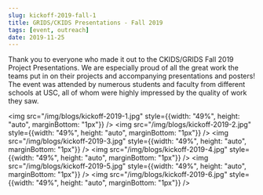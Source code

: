 ```yaml
---
slug: kickoff-2019-fall-1
title: GRIDS/CKIDS Presentations - Fall 2019
tags: [event, outreach]
date: 2019-11-25
---
```


Thank you to everyone who made it out to the CKIDS/GRIDS Fall 2019 Project Presentations. We are especially proud of all the great work the teams put in on their projects and accompanying presentations and posters! The event was attended by numerous students and faculty from different schools at USC, all of whom were highly impressed by the quality of work they saw.

<!-- truncate -->

<img src="/img/blogs/kickoff-2019-1.jpg" style={{width: "49%", height: "auto", marginBottom: "1px"}} />
<img src="/img/blogs/kickoff-2019-2.jpg" style={{width: "49%", height: "auto", marginBottom: "1px"}} />
<img src="/img/blogs/kickoff-2019-3.jpg" style={{width: "49%", height: "auto", marginBottom: "1px"}} />
<img src="/img/blogs/kickoff-2019-4.jpg" style={{width: "49%", height: "auto", marginBottom: "1px"}} />
<img src="/img/blogs/kickoff-2019-5.jpg" style={{width: "49%", height: "auto", marginBottom: "1px"}} />
<img src="/img/blogs/kickoff-2019-6.jpg" style={{width: "49%", height: "auto", marginBottom: "1px"}} />
